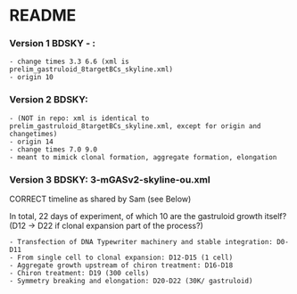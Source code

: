 # README

### Version 1 BDSKY -  : 

	- change times 3.3 6.6 (xml is prelim_gastruloid_8targetBCs_skyline.xml)
	- origin 10

### Version 2 BDSKY: 

    - (NOT in repo: xml is identical to prelim_gastruloid_8targetBCs_skyline.xml, except for origin and changetimes)
    - origin 14
	- change times 7.0 9.0 
	- meant to mimick clonal formation, aggregate formation, elongation

### Version 3 BDSKY: 3-mGASv2-skyline-ou.xml

CORRECT timeline as shared by Sam (see Below)

 In total, 22 days of experiment, of which 10 are the gastruloid growth itself? (D12 -> D22 if clonal expansion part of the process?)

	- Transfection of DNA Typewriter machinery and stable integration: D0-D11
	- From single cell to clonal expansion: D12-D15 (1 cell)
	- Aggregate growth upstream of chiron treatment: D16-D18 
	- Chiron treatment: D19 (300 cells)
	- Symmetry breaking and elongation: D20-D22 (30K/ gastruloid)
